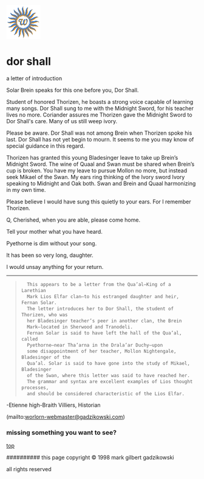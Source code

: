 ![wsun](assets/wsun.gif)

# dor shall



a letter of introduction

Solar
 Brein speaks for this one before you, Dor Shall.


 Student of honored Thorizen, he boasts a strong voice capable of learning many songs. Dor Shall sung to me with the Midnight Sword, for his teacher lives no more. Coriander assures me Thorizen gave the Midnight Sword to Dor Shall's care. Many of us still weep ivory. 


 Please be aware. Dor Shall was not among Brein when Thorizen spoke his last. Dor Shall has not yet begin to mourn. It seems to me you may know of special guidance in this regard.


 Thorizen has granted this young Bladesinger leave to take up Brein’s Midnight Sword. The wine of Quaal and Swan must be shared when Brein’s cup is broken. You have my leave to pursue Mollon no more, but instead seek Mikael of the Swan. My ears ring thinking of the Ivory sword Ivory speaking to Midnight and Oak both. Swan and Brein and Quaal harmonizing in my own time.


 Please believe I would have sung this quietly to your ears. For I remember Thorizen.


 Q, Cherished, when you are able, please come home. 

 Tell your mother what you have heard.

 Pyethorne is dim without your song.

 It has been so very long, daughter.

 I would unsay anything for your return.

 









---







 

> 
> 	
> 		This appears to be a letter from the Qua’al—King of a Larethian 
> 		Mark Lios Elfar clan—to his estranged daughter and heir, Fernan Solar. 
> 		The letter introduces her to Dor Shall, the student of Thorizen, who was 
> 		her Bladesinger teacher’s peer in another clan, the Brein 
> 		Mark—located in Sherwood and Tranodeli.
> 		Fernan Solar is said to have left the hall of the Qua’al, called 
> 		Pyethorne—near Tha’arna in the Drala’ar Duchy—upon 
> 		some disappointment of her teacher, Mollon Nightengale, Bladesinger of the 
> 		Qua’al. Solar is said to have gone into the study of Mikael, Bladesinger 
> 		of the Swan, where this letter was said to have reached her.
> 		The grammar and syntax are excellent examples of Lios thought processes,
> 		and should be considered characteristic of the Lios Elfar.
> 		

 
 -Etienne high-Braith Villiers, Historian 



 (mailto:worlorn-webmaster@gadzikowski.com) 


### missing something you want to see?



 [top](#top) 


########## this page copyright © 1998 mark gilbert gadzikowski

all rights reserved